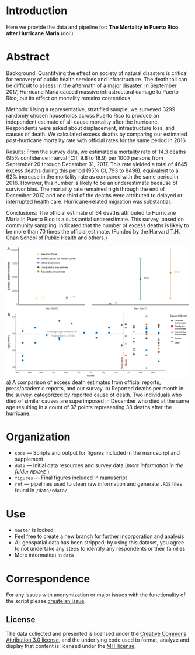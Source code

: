 # Introduction
Here we provide the data and pipeline for:  **The Mortality in Puerto Rico after Hurricane Maria** (doi:)  

# Abstract

Background: 
Quantifying the effect on society of natural disasters is critical for recovery of
public health services and infrastructure. The death toll can be difficult to
assess in the aftermath of a major disaster. In September 2017, Hurricane Maria
caused massive infrastructural damage to Puerto Rico, but its effect on mortality
remains contentious.

Methods: 
Using a representative, stratified sample, we surveyed 3299 randomly chosen
households across Puerto Rico to produce an independent estimate of all-cause
mortality after the hurricane. Respondents were asked about displacement,
infrastructure loss, and causes of death. We calculated excess deaths by
comparing our estimated post-hurricane mortality rate with official rates for the
same period in 2016.

Results: 
From the survey data, we estimated a mortality rate of 14.3 deaths (95%
confidence interval [CI], 9.8 to 18.9) per 1000 persons from September 20
through December 31, 2017. This rate yielded a total of 4645 excess deaths
during this period (95% CI, 793 to 8498), equivalent to a 62% increase in the
mortality rate as compared with the same period in 2016. However, this
number is likely to be an underestimate because of survivor bias. The mortality
rate remained high through the end of December 2017, and one third of the
deaths were attributed to delayed or interrupted health care. Hurricane-related
migration was substantial.

Conclusions: 
The official estimate of 64 deaths attributed to Hurricane Maria in Puerto Rico
is a substantial underestimate. This survey, based on community sampling,
indicated that the number of excess deaths is likely to be more than 70 times
the official estimate. (Funded by the Harvard T.H. Chan School of Public
Health and others.)

![Main Figure](figures/deaths_in_pr.png "Main Figure")
a) A comparison of excess death estimates from official reports, press/academic reports, and our survey. b) Reported deaths per month in the survey, categorized by reported cause of death. Two individuals who died of similar causes are superimposed in December who died at the same age resulting in a count of 37 points representing 38 deaths after the hurricane.

# Organization
- `code`  — Scripts and output for figures included in the manuscript and supplement
- `data`  — Initial data resources and survey data (*more information in the folder `README`* )
- `figures` — Final figures included in manuscript
- `ref` — pipelines used to clean raw information and generate `.RDS` files found in `/data/rdata/`

# Use
- `master` is locked  
- Feel free to create a new branch for further incorporation and analysis  
- All geospatial data has been stripped; by using this dataset, you agree to not undertake any steps to identify any respondents or their families
- More information in `data`

# Correspondence
For any issues with anonymization or major issues with the functionality of the script please [create an issue](https://github.com/c2-d2/pr_mort_official/issues).

## License
The data collected and presented is licensed under the [Creative Commons Attribution 3.0 license](http://creativecommons.org/licenses/by/3.0/us/deed.en_US), and the underlying code used to format, analyze and display that content is licensed under the [MIT license](http://opensource.org/licenses/mit-license.php).
